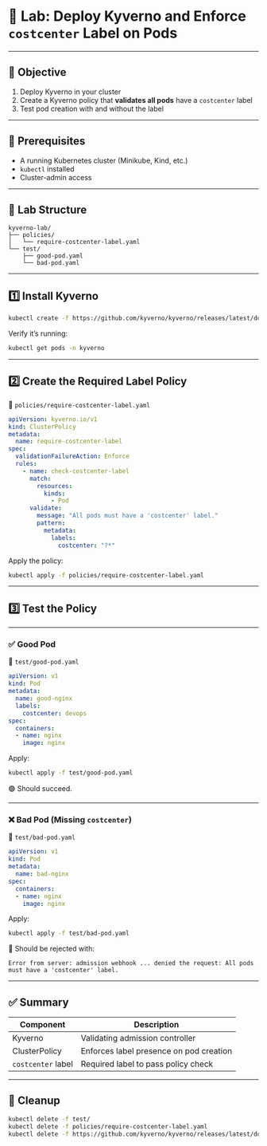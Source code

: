 
# 🔬 Lab: Deploy Kyverno and Enforce `costcenter` Label on Pods

---

## 🎯 Objective

1. Deploy Kyverno in your cluster
2. Create a Kyverno policy that **validates all pods** have a `costcenter` label
3. Test pod creation with and without the label

---

## 🧰 Prerequisites

* A running Kubernetes cluster (Minikube, Kind, etc.)
* `kubectl` installed
* Cluster-admin access

---

## 📁 Lab Structure

```
kyverno-lab/
├── policies/
│   └── require-costcenter-label.yaml
└── test/
    ├── good-pod.yaml
    └── bad-pod.yaml
```

---

## 1️⃣ Install Kyverno

```bash
kubectl create -f https://github.com/kyverno/kyverno/releases/latest/download/install.yaml
```

Verify it’s running:

```bash
kubectl get pods -n kyverno
```

---

## 2️⃣ Create the Required Label Policy

📄 `policies/require-costcenter-label.yaml`

```yaml
apiVersion: kyverno.io/v1
kind: ClusterPolicy
metadata:
  name: require-costcenter-label
spec:
  validationFailureAction: Enforce
  rules:
    - name: check-costcenter-label
      match:
        resources:
          kinds:
            - Pod
      validate:
        message: "All pods must have a 'costcenter' label."
        pattern:
          metadata:
            labels:
              costcenter: "?*"
```

Apply the policy:

```bash
kubectl apply -f policies/require-costcenter-label.yaml
```

---

## 3️⃣ Test the Policy

---

### ✅ Good Pod

📄 `test/good-pod.yaml`

```yaml
apiVersion: v1
kind: Pod
metadata:
  name: good-nginx
  labels:
    costcenter: devops
spec:
  containers:
  - name: nginx
    image: nginx
```

Apply:

```bash
kubectl apply -f test/good-pod.yaml
```

🟢 Should succeed.

---

### ❌ Bad Pod (Missing `costcenter`)

📄 `test/bad-pod.yaml`

```yaml
apiVersion: v1
kind: Pod
metadata:
  name: bad-nginx
spec:
  containers:
  - name: nginx
    image: nginx
```

Apply:

```bash
kubectl apply -f test/bad-pod.yaml
```

🔴 Should be rejected with:

```
Error from server: admission webhook ... denied the request: All pods must have a 'costcenter' label.
```

---

## ✅ Summary

| Component          | Description                             |
| ------------------ | --------------------------------------- |
| Kyverno            | Validating admission controller         |
| ClusterPolicy      | Enforces label presence on pod creation |
| `costcenter` label | Required label to pass policy check     |

---

## 🧹 Cleanup

```bash
kubectl delete -f test/
kubectl delete -f policies/require-costcenter-label.yaml
kubectl delete -f https://github.com/kyverno/kyverno/releases/latest/download/install.yaml
```
